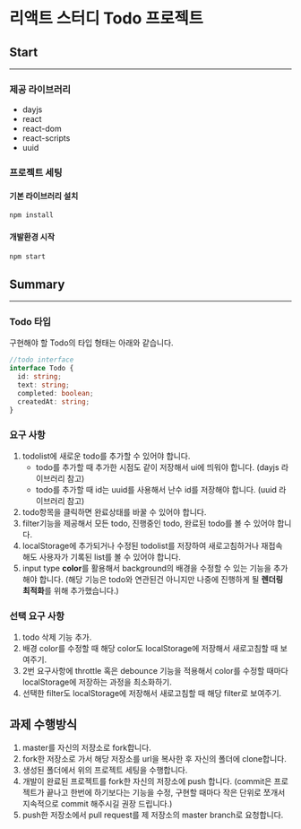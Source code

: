 # 리액트 스터디 Todo 프로젝트

## Start

---

### 제공 라이브러리

- dayjs
- react
- react-dom
- react-scripts
- uuid

### 프로젝트 세팅

#### 기본 라이브러리 설치

```sh
npm install
```

#### 개발환경 시작

```sh
npm start
```

## Summary

---

### Todo 타입

구현해야 할 Todo의 타입 형태는 아래와 같습니다.

```ts
//todo interface
interface Todo {
  id: string;
  text: string;
  completed: boolean;
  createdAt: string;
}
```

### 요구 사항

1. todolist에 새로운 todo를 추가할 수 있어야 합니다.
   - todo를 추가할 때 추가한 시점도 같이 저장해서 ui에 띄워야 합니다. (dayjs 라이브러리 참고)
   - todo를 추가할 때 id는 uuid를 사용해서 난수 id를 저장해야 합니다. (uuid 라이브러리 참고)
2. todo항목을 클릭하면 완료상태를 바꿀 수 있어야 합니다.
3. filter기능을 제공해서 모든 todo, 진행중인 todo, 완료된 todo를 볼 수 있어야 합니다.
4. localStorage에 추가되거나 수정된 todolist를 저장하여 새로고침하거나 재접속 해도 사용자가 기록된 list를 볼 수 있어야 합니다.
5. input type **color**를 활용해서 background의 배경을 수정할 수 있는 기능을 추가해야 합니다. (해당 기능은 todo와 연관된건 아니지만 나중에 진행하게 될 **렌더링 최적화**를 위해 추가했습니다.)

### 선택 요구 사항

1. todo 삭제 기능 추가.
2. 배경 color를 수정할 때 해당 color도 localStorage에 저장해서 새로고침할 때 보여주기.
3. 2번 요구사항에 throttle 혹은 debounce 기능을 적용해서 color를 수정할 때마다 localStorage에 저장하는 과정을 최소화하기.
4. 선택한 filter도 localStorage에 저장해서 새로고침할 때 해당 filter로 보여주기.

## 과제 수행방식

1. master를 자신의 저장소로 fork합니다.
2. fork한 저장소로 가서 해당 저장소를 url을 복사한 후 자신의 폴더에 clone합니다.
3. 생성된 폴더에서 위의 프로젝트 세팅을 수행합니다.
4. 개발이 완료된 프로젝트를 fork한 자신의 저장소에 push 합니다. (commit은 프로젝트가 끝나고 한번에 하기보다는 기능을 수정, 구현할 때마다 작은 단위로 쪼개서 지속적으로 commit 해주시길 권장 드립니다.)
5. push한 저장소에서 pull request를 제 저장소의 master branch로 요청합니다.
